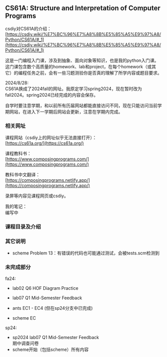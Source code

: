 ## CS61A: Structure and Interpretation of Computer Programs

csdiy对CS61A的介绍：  
[https://csdiy.wiki/%E7%BC%96%E7%A8%8B%E5%85%A5%E9%97%A8/Python/CS61A/#_1](https://csdiy.wiki/%E7%BC%96%E7%A8%8B%E5%85%A5%E9%97%A8/Python/CS61A/#_1)  

这是一门编程入门课，涉及到抽象、面向对象等知识，也是我的python入门课。这门课包含数个高质量的homework、lab和project，在每个homework（或其它）的编程任务之前，会有一些习题测验你是否真的理解了所学内容或题目要求。 

2024/8/28:   
CS61A换成了2024fall的网址。我原定学习spring2024，现在暂时改为fall2024。spring2024已经完成的内容会保存。

自学时要注意学期，和以前所有历届网站都能直接访问不同，现在只能访问当前学期网站，在进入下一学期后网站会更新，注意在学期内完成。

### 相关网址

课程网站（csdiy上的网址似乎无法直接打开）：  
[https://cs61a.org/](https://cs61a.org/)

课程教科书：  
[https://www.composingprograms.com/](https://www.composingprograms.com/)

教科书中文翻译：  
[https://composingprograms.netlify.app/](https://composingprograms.netlify.app/)

录屏等内容见课程网页或csdiy。 

我的笔记：  
编写中  

### 课程目录及介绍

### 其它说明

- scheme Problem 13：有错误的代码也可能通过测试，会被tests.scm检测到

### 未完成部分

fa24:  

* lab02 Q6 HOF Diagram Practice

* lab07 Q1 Mid-Semester Feedback

* ants EC1 - EC4 (但在sp24分支中已完成)

* scheme EC

sp24:  

* sp2024 lab07 Q1 Mid-Semester Feedback  
  期中调查问卷
* scheme开始（包括scheme）所有内容